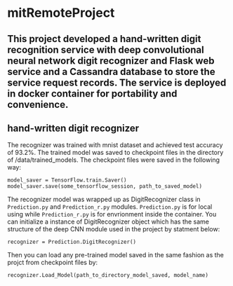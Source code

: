# mitRemoteProject

This project developed a hand-written digit recognition service with deep convolutional neural network digit recognizer and Flask web service and a Cassandra database to store the service request records. The service is deployed in docker container for portability and convenience.
---
## hand-written digit recognizer
The recognizer was trained with mnist dataset and achieved test accuracy of 93.2%. The trained model was saved to checkpoint files in the directory of /data/trained_models. The checkpoint files were saved in the following way:
```
model_saver = TensorFlow.train.Saver()
model_saver.save(some_tensorflow_session, path_to_saved_model)
```
The recognizer model was wrapped up as DigitRecognizer class in ```Prediction.py``` and ```Prediction_r.py``` modules. ```Prediction.py``` is for local using while ```Prediction_r.py``` is for envrionment inside the container. You can initialize a instance of DigitRecognizer object which has the same structure of the deep CNN module used in the project by statment below:
```
recognizer = Prediction.DigitRecognizer()
```
 Then you can load any pre-trained model saved in the same fashion as the projct from checkpoint files by:
```
recognizer.Load_Model(path_to_directory_model_saved, model_name)
```
